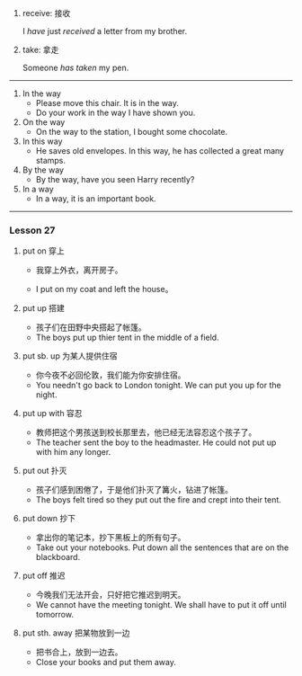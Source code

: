 1. receive: 接收

   I *have* just *received* a letter from my brother.

2. take: 拿走

   Someone *has taken* my pen.

***

1. In the way
   * Please move this chair. It is in the way.
   * Do your work in the way I have shown you.
2. On the way
   * On the way to the station, I bought some chocolate.
3. In this way
   * He saves old envelopes. In this way, he has collected a great many stamps.
4. By the way
   * By the way, have you seen Harry recently?
5. In a way
   * In a way, it is an important book.

***

### Lesson 27

1. put on 穿上
   
   * 我穿上外衣，离开房子。
   
   * I put on my coat and left the house。
   
2. put up 搭建

   * 孩子们在田野中央搭起了帐篷。
   * The boys put up thier tent in the middle of a field.

3. put sb. up 为某人提供住宿

   * 你今夜不必回伦敦，我们能为你安排住宿。
   * You needn't go back to London tonight. We can put you up for the night.

4. put up with 容忍

   * 教师把这个男孩送到校长那里去，他已经无法容忍这个孩子了。
   * The teacher sent the boy to the headmaster. He could not put up with him any longer.

5. put out 扑灭

   * 孩子们感到困倦了，于是他们扑灭了篝火，钻进了帐篷。
   * The boys felt tired so they put out the fire and crept into their tent.

6. put  down 抄下

   * 拿出你的笔记本，抄下黑板上的所有句子。
   * Take out your notebooks. Put down all the sentences that are on the blackboard.

7. put off 推迟

   * 今晚我们无法开会，只好把它推迟到明天。
   * We cannot have the meeting tonight. We shall have to put it off until tomorrow.

8. put sth. away 把某物放到一边

   * 把书合上，放到一边去。
   * Close your books and put them away.
